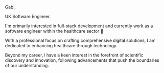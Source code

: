 Gabi, 

UK Software Engineer.

I'm primarily interested in full-stack development and currently work as a software engineer within the healthcare sector 🏥

With a professional focus on crafting comprehensive digital solutions, I am dedicated to enhancing healthcare through technology.

Beyond my career, I have a keen interest in the forefront of scientific discovery and innovation, following advancements that push the boundaries of our understanding.
